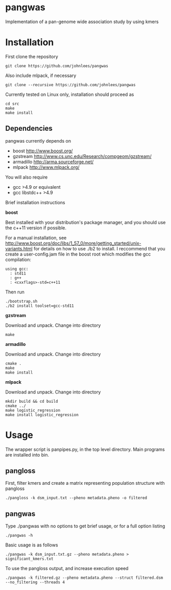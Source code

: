 # pangwas
Implementation of a pan-genome wide association study by using kmers

Installation
==============
First clone the repository

    git clone https://github.com/johnlees/pangwas

Also include mlpack, if necessary

    git clone --recursive https://github.com/johnlees/pangwas

Currently tested on Linux only, installation should proceed as

    cd src
    make
    make install

Dependencies
--------------
pangwas currently depends on

- boost <http://www.boost.org/>
- gzstream <http://www.cs.unc.edu/Research/compgeom/gzstream/>
- armadillo <http://arma.sourceforge.net/>
- mlpack <http://www.mlpack.org/>

You will also require

- gcc >4.9 or equivalent
- gcc libstdc++ >4.9

Brief installation instructions

**boost**

Best installed with your distribution's package manager, and you should use the c++11 version if possible.

For a manual installation, see <http://www.boost.org/doc/libs/1_57_0/more/getting_started/unix-variants.html> for details on how to use ./b2 to install. I reccommend that you create a user-config.jam file in the boost root which modifies the gcc compilation:

    using gcc:
      : std11
      : g++
      : <cxxflags>-std=c++11

Then run

    ./bootstrap.sh
    ./b2 install toolset=gcc-std11

**gzstream**

Download and unpack. Change into directory

    make

**armadillo**

Download and unpack. Change into directory

    cmake .
    make
    make install

**mlpack**

Download and unpack. Change into directory

    mkdir build && cd build
    cmake ../
    make logistic_regression
    make install logistic_regression

Usage
=============
The wrapper script is panpipes.py, in the top level directory. Main programs are installed into bin.

pangloss
--------------
First, filter kmers and create a matrix representing population structure with pangloss

    ./pangloss -k dsm_input.txt --pheno metadata.pheno -o filtered

pangwas
--------------
Type ./pangwas with no options to get brief usage, or for a full option listing

    ./pangwas -h

Basic usage is as follows

    ./pangwas -k dsm_input.txt.gz --pheno metadata.pheno > significant_kmers.txt

To use the pangloss output, and increase execution speed

    ./pangwas -k filtered.gz --pheno metadata.pheno --struct filtered.dsm --no_filtering --threads 4

